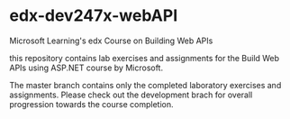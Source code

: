 # edx-dev247x-webAPI
Microsoft Learning's edx Course on Building Web APIs

this repository contains lab exercises and assignments for the Build Web APIs using ASP.NET course by Microsoft.

The master branch contains only the completed laboratory exercises and assignments. Please check out the development brach for overall progression towards the course completion.
